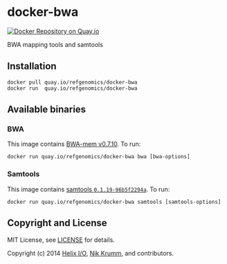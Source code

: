 # docker-bwa

[![Docker Repository on Quay.io](https://quay.io/repository/refgenomics/docker-bwa/status?token=9830b435-9661-4ac4-b1d9-9bd0f264fc30 "Docker Repository on Quay.io")](https://quay.io/repository/refgenomics/docker-bwa)

BWA mapping tools and samtools

## Installation

    docker pull quay.io/refgenomics/docker-bwa
    docker run  quay.io/refgenomics/docker-bwa

## Available binaries

### BWA

This image contains [BWA-mem v0.7.10](https://github.com/lh3/bwa). To run:

    docker run quay.io/refgenomics/docker-bwa bwa [bwa-options]

### Samtools

This image contains [samtools `0.1.19-96b5f2294a`](https://github.com/samtools/samtools). To run:

    docker run quay.io/refgenomics/docker-bwa samtools [samtools-options]


## Copyright and License

MIT License, see [LICENSE](LICENSE.md) for details.

Copyright (c) 2014 [Helix I/O](https://www.helix.io), [Nik Krumm](https://github.com/nkrumm), and contributors.
